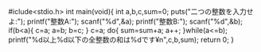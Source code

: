 #iclude<stdio.h>
int main(void){
int a,b,c,sum=0;
puts("二つの整数を入力せよ:");
printf("整数A:"); scanf("%d",&a);
printf("整数B:"); scanf("%d",&b);
if(b<a){
c=a;
a=b;
b=c;
}
c=a;
do{
sum=sum+a;
a++;
}while(a<=b);
printf("%d以上%d以下の全整数の和は%dです¥n",c,b,sum);
return 0;
}




